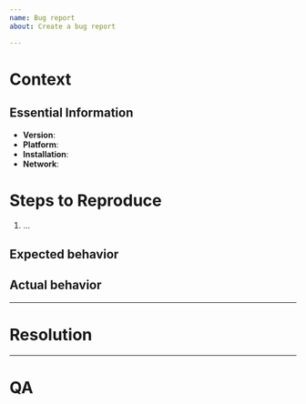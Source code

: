 ```yaml
---
name: Bug report
about: Create a bug report

---
```


# Context

<!-- WHEN CREATED
Any information that is useful to understand the bug and the subsystem
it evolves in. References to documentation and or other tickets are
welcome.
-->


## Essential Information

 - **Version**:      <!-- Use the output from `cardano-wallet version` -->
 - **Platform**:     <!-- Windows, Mac OS, Linux, All -->
 - **Installation**: <!-- Built from source/Binary from GitHub release page/IOHK Docker image/Own Docker image (please specify)/Nix/Daedalus installer/etc -->
 - **Network**:      <!-- mainnet/testnet/other -->

<!-- Optional: if possible, please attach logs from when the issue occurred, if you believe that they could be relevant to the problem. -->

# Steps to Reproduce

<!-- WHEN CREATED
Steps to reproduce the behavior.
-->

1. ...

## Expected behavior

<!-- WHEN CREATED
A clear and concise description of what you expected to happen.
-->

## Actual behavior

<!-- WHEN CREATED
A clear and concise description of what you observe instead. If applicable add
screenshots to help explain your problem.
-->


---

# Resolution

<!-- WHEN IN PROGRESS
What is happening? How is this going to be fixed? Detail the approach and give,
in the form of a TODO list steps toward the resolution of the bug. Attach a PR to
each item in the list.

This may be refined as the investigation progresses.
-->


---

# QA

<!-- WHEN IN PROGRESS
How do we make sure the bug has been fixed? Give here manual steps or tests to
verify the fix. How/why could this bug slip through testing?
-->
